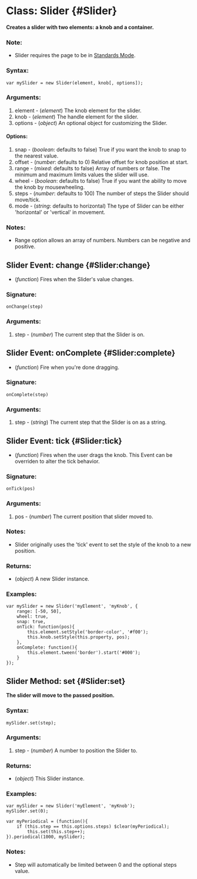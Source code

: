 Class: Slider {#Slider}
=======================

**Creates a slider with two elements: a knob and a container.**

### Note:

- Slider requires the page to be in [Standards Mode](http://hsivonen.iki.fi/doctype/).

### Syntax:

	var mySlider = new Slider(element, knob[, options]);

### Arguments:

1. element - (*element*) The knob element for the slider.
2. knob    - (*element*) The handle element for the slider.
3. options - (*object*) An optional object for customizing the Slider.

#### Options:

1. snap   - (*boolean*: defaults to false) True if you want the knob to snap to the nearest value.
2. offset - (*number*: defaults to 0) Relative offset for knob position at start.
3. range  - (*mixed*: defaults to false) Array of numbers or false. The minimum and maximum limits values the slider will use.
4. wheel  - (*boolean*: defaults to false) True if you want the ability to move the knob by mousewheeling.
5. steps  - (*number*: defaults to 100) The number of steps the Slider should move/tick.
6. mode   - (*string*: defaults to horizontal) The type of Slider can be either 'horizontal' or 'vertical' in movement.

### Notes:

- Range option allows an array of numbers. Numbers can be negative and positive.



Slider Event: change {#Slider:change}
-----------------------------------------

* (*function*) Fires when the Slider's value changes.

### Signature:

	onChange(step)

### Arguments:

1. step - (*number*) The current step that the Slider is on.



Slider Event: onComplete {#Slider:complete}
---------------------------------------------

* (*function*) Fire when you're done dragging.

### Signature:

	onComplete(step)

### Arguments:

1. step - (*string*) The current step that the Slider is on as a string.



Slider Event: tick {#Slider:tick}
-------------------------------------

* (*function*) Fires when the user drags the knob. This Event can be overriden to alter the tick behavior.

### Signature:

	onTick(pos)

### Arguments:

1. pos - (*number*) The current position that slider moved to.

### Notes:

- Slider originally uses the 'tick' event to set the style of the knob to a new position.

### Returns:

* (*object*) A new Slider instance.

### Examples:

	var mySlider = new Slider('myElement', 'myKnob', {
		range: [-50, 50],
		wheel: true,
		snap: true,
		onTick: function(pos){
			this.element.setStyle('border-color', '#f00');
			this.knob.setStyle(this.property, pos);
		},
		onComplete: function(){
			this.element.tween('border').start('#000');
		}
	});



Slider Method: set {#Slider:set}
--------------------------------

**The slider will move to the passed position.**

### Syntax:

	mySlider.set(step);

### Arguments:

1. step - (*number*) A number to position the Slider to.

### Returns:

* (*object*) This Slider instance.

### Examples:

	var mySlider = new Slider('myElement', 'myKnob');
	mySlider.set(0);

	var myPeriodical = (function(){
		if (this.step == this.options.steps) $clear(myPeriodical);
			this.set(this.step++);
	}).periodical(1000, mySlider);

### Notes:

- Step will automatically be limited between 0 and the optional steps value.